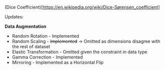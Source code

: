 (Dice Coefficient)[https://en.wikipedia.org/wiki/Dice-Sørensen_coefficient]

Updates:

**Data Augmentation**

- Random Rotation - Implemented
- Random Scaling - ~~Implemented~~ → Omitted as dimensions disagree with the rest of dataset
- Elastic Transformation - Omitted given the constraint in data type
- Gamma Correction - Implemented
- Mirroring - Implemented as a Horizontal Flip